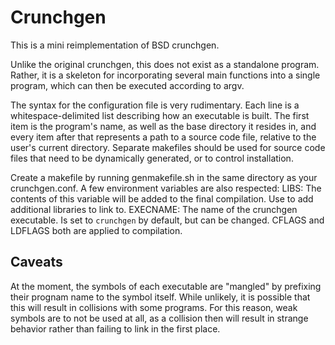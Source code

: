 # Crunchgen

This is a mini reimplementation of BSD crunchgen.

Unlike the original crunchgen, this does not exist as a standalone program. Rather, it is a skeleton for incorporating several main functions into a single program, which can then be executed according to argv.

The syntax for the configuration file is very rudimentary. Each line is a whitespace-delimited list describing how an executable is built. The first item is the program's name, as well as the base directory it resides in, and every item after that represents a path to a source code file, relative to the user's current directory. Separate makefiles should be used for source code files that need to be dynamically generated, or to control installation.

Create a makefile by running genmakefile.sh in the same directory as your crunchgen.conf. A few environment variables are also respected:
LIBS: The contents of this variable will be added to the final compilation. Use to add additional libraries to link to.
EXECNAME: The name of the crunchgen executable. Is set to `crunchgen` by default, but can be changed.
CFLAGS and LDFLAGS both are applied to compilation.

## Caveats
At the moment, the symbols of each executable are "mangled" by prefixing their prognam name to the symbol itself. While unlikely, it is possible that this will result in collisions with some programs. For this reason, weak symbols are to not be used at all, as a collision then will result in strange behavior rather than failing to link in the first place.
